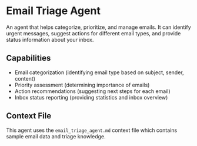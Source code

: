 # Email Triage Agent

An agent that helps categorize, prioritize, and manage emails. It can identify urgent messages, suggest actions for different email types, and provide status information about your inbox.

## Capabilities

- Email categorization (identifying email type based on subject, sender, content)
- Priority assessment (determining importance of emails)
- Action recommendations (suggesting next steps for each email)
- Inbox status reporting (providing statistics and inbox overview)

## Context File

This agent uses the `email_triage_agent.md` context file which contains sample email data and triage knowledge. 